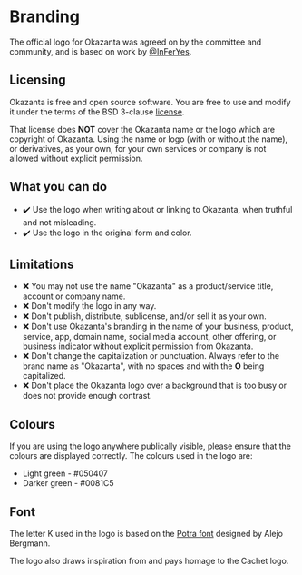 

# Branding

The official logo for Okazanta was agreed on by the committee and community, and is based on work by [@InFerYes](https://github.com/InFerYes).

## Licensing

Okazanta is free and open source software. You are free to use and modify it under the terms of the BSD 3-clause [license](https://github.com/Okazanta/okazanta-legacy/blob/2.4/LICENSE).

That license does **NOT** cover the Okazanta name or the logo which are copyright of Okazanta. Using the name or logo (with or without the name), or derivatives, as your own, for your own services or company is not allowed without explicit permission.

## What you can do

* :heavy_check_mark: Use the logo when writing about or linking to Okazanta, when truthful and not misleading.
* :heavy_check_mark: Use the logo in the original form and color.

## Limitations

* :x: You may not use the name "Okazanta" as a product/service title, account or company name.
* :x: Don't modify the logo in any way.
* :x: Don't publish, distribute, sublicense, and/or sell it as your own.
* :x: Don't use Okazanta's branding in the name of your business, product, service, app, domain name, social media account, other offering, or business indicator without explicit permission from Okazanta.
* :x: Don't change the capitalization or punctuation. Always refer to the brand name as "Okazanta", with no spaces and with the **O** being capitalized.
* :x: Don't place the Okazanta logo over a background that is too busy or does not provide enough contrast.

## Colours

If you are using the logo anywhere publically visible, please ensure that the colours are displayed correctly. The colours used in the logo are:

* Light green - #050407
* Darker green - #0081C5

## Font

The letter K used in the logo is based on the [Potra font](https://www.behance.net/gallery/66893685/Potra-Free-Font-Typeface) designed by Alejo Bergmann. 

The logo also draws inspiration from and pays homage to the Cachet logo.
